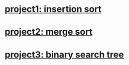 # [project1: insertion sort](https://github.com/devyusss/dataStructures-algorithms/blob/main/project1.md)  
# [project2: merge sort](https://github.com/devyusss/dataStructures-algorithms/blob/main/project2.md)
# [project3: binary search tree](https://github.com/devyusss/dataStructures-algorithms/blob/main/project3.md)
